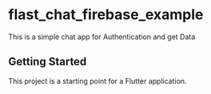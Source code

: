 # flast_chat_firebase_example
This is a simple chat app for Authentication and get Data

## Getting Started

This project is a starting point for a Flutter application.

